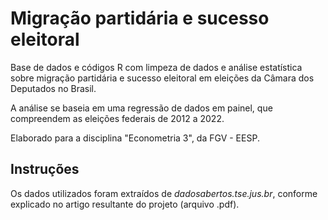# Migração partidária e sucesso eleitoral
Base de dados e códigos R com limpeza de dados e análise estatística sobre migração partidária e sucesso eleitoral em eleições da Câmara dos Deputados no Brasil.

A análise se baseia em uma regressão de dados em painel, que compreendem as eleições federais de 2012 a 2022.

Elaborado para a disciplina "Econometria 3", da FGV - EESP.

## Instruções
Os dados utilizados foram extraídos de *dadosabertos.tse.jus.br*, conforme explicado no artigo resultante do projeto (arquivo .pdf).
